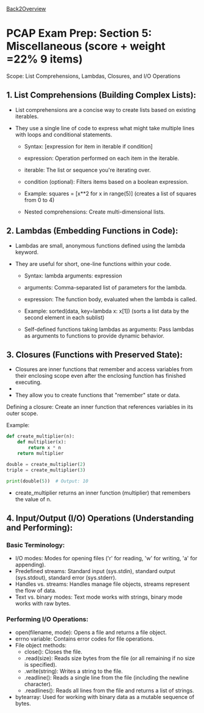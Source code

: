 [Back2Overview](https://github.com/jdmc/learning/blob/master/exam.md)  
# PCAP Exam Prep: Section 5: Miscellaneous (score + weight =22%  9 items)

Scope: List Comprehensions, Lambdas, Closures, and I/O Operations

## 1. List Comprehensions (Building Complex Lists):

- List comprehensions are a concise way to create lists based on existing iterables.

- They use a single line of code to express what might take multiple lines with loops and conditional statements.

    - Syntax: [expression for item in iterable if condition]

    - expression: Operation performed on each item in the iterable.

    - iterable: The list or sequence you're iterating over.

    - condition (optional): Filters items based on a boolean expression.

    - Example: squares = [x**2 for x in range(5)] (creates a list of squares from 0 to 4)

    - Nested comprehensions: Create multi-dimensional lists.

## 2. Lambdas (Embedding Functions in Code):

- Lambdas are small, anonymous functions defined using the lambda keyword.

- They are useful for short, one-line functions within your code.

    - Syntax: lambda arguments: expression

    - arguments: Comma-separated list of parameters for the lambda.

    - expression: The function body, evaluated when the lambda is called.

    - Example: sorted(data, key=lambda x: x[1]) (sorts a list data by the second element in each sublist)

    - Self-defined functions taking lambdas as arguments: Pass lambdas as arguments to functions to provide dynamic behavior.

## 3. Closures (Functions with Preserved State):

- Closures are inner functions that remember and access variables from their enclosing scope even after the enclosing function has finished executing.
-
- They allow you to create functions that "remember" state or data.

Defining a closure: Create an inner function that references variables in its outer scope.

Example:

```Python
def create_multiplier(n):
    def multiplier(x):
        return x * n
    return multiplier

double = create_multiplier(2)
triple = create_multiplier(3)

print(double(5))  # Output: 10
```

- create_multiplier returns an inner function (multiplier) that remembers the value of n.

## 4. Input/Output (I/O) Operations (Understanding and Performing):

### Basic Terminology:

- I/O modes: Modes for opening files ('r' for reading, 'w' for writing, 'a' for appending).
- Predefined streams: Standard input (sys.stdin), standard output (sys.stdout), standard error (sys.stderr).
- Handles vs. streams: Handles manage file objects, streams represent the flow of data.
- Text vs. binary modes: Text mode works with strings, binary mode works with raw bytes.

### Performing I/O Operations:

- open(filename, mode): Opens a file and returns a file object.
- errno variable: Contains error codes for file operations.
- File object methods:
    - close(): Closes the file.
    - .read(size): Reads size bytes from the file (or all remaining if no size is specified).
    - .write(string): Writes a string to the file.
    - .readline(): Reads a single line from the file (including the newline character).
    - .readlines(): Reads all lines from the file and returns a list of strings.
- bytearray: Used for working with binary data as a mutable sequence of bytes.